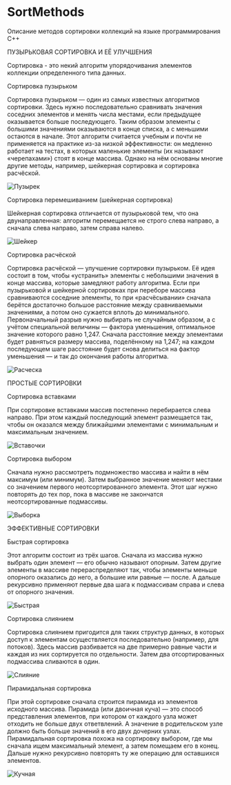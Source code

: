 # SortMethods
Описание методов сортировки коллекций на языке программирования С++

ПУЗЫРЬКОВАЯ СОРТИРОВКА И ЕЁ УЛУЧШЕНИЯ

Сортировка - это некий алгоритм упорядочивания элементов коллекции определенного типа данных.

Сортировка пузырьком

Сортировка пузырьком — один из самых известных алгоритмов сортировки. Здесь нужно последовательно сравнивать значения соседних элементов и менять числа местами, если предыдущее оказывается больше последующего. Таким образом элементы с большими значениями оказываются в конце списка, а с меньшими остаются в начале.
Этот алгоритм считается учебным и почти не применяется на практике из-за низкой эффективности: он медленно работает на тестах, в которых маленькие элементы (их называют «черепахами») стоят в конце массива. Однако на нём основаны многие другие методы, например, шейкерная сортировка и сортировка расчёской.


![Пузырек](https://github.com/user-attachments/assets/55496a4f-a37a-4327-a00a-f36770dbe195)


Сортировка перемешиванием (шейкерная сортировка)

Шейкерная сортировка отличается от пузырьковой тем, что она двунаправленная: алгоритм перемещается не строго слева направо, а сначала слева направо, затем справа налево.


![Шейкер](https://github.com/user-attachments/assets/fbd8a935-3b0b-4996-b547-79df4f8f1164)


Сортировка расчёской

Сортировка расчёской — улучшение сортировки пузырьком. Её идея состоит в том, чтобы «устранить» элементы с небольшими значения в конце массива, которые замедляют работу алгоритма. Если при пузырьковой и шейкерной сортировках при переборе массива сравниваются соседние элементы, то при «расчёсывании» сначала берётся достаточно большое расстояние между сравниваемыми значениями, а потом оно сужается вплоть до минимального.
Первоначальный разрыв нужно выбирать не случайным образом, а с учётом специальной величины — фактора уменьшения, оптимальное значение которого равно 1,247. Сначала расстояние между элементами будет равняться размеру массива, поделённому на 1,247; на каждом последующем шаге расстояние будет снова делиться на фактор уменьшения — и так до окончания работы алгоритма.


![Расческа](https://github.com/user-attachments/assets/764e549a-5d4a-4901-9128-bfc526630ea5)


ПРОСТЫЕ СОРТИРОВКИ

Сортировка вставками

При сортировке вставками массив постепенно перебирается слева направо. При этом каждый последующий элемент размещается так, чтобы он оказался между ближайшими элементами с минимальным и максимальным значением.


![Вставочки](https://github.com/user-attachments/assets/bc2523fb-a093-4940-b8b5-c83160e3ee63)


Сортировка выбором

Сначала нужно рассмотреть подмножество массива и найти в нём максимум (или минимум). Затем выбранное значение меняют местами со значением первого неотсортированного элемента. Этот шаг нужно повторять до тех пор, пока в массиве не закончатся неотсортированные подмассивы.


![Выборка](https://github.com/user-attachments/assets/158c3856-8a30-4b47-8d33-ba50c7a451ec)


ЭФФЕКТИВНЫЕ СОРТИРОВКИ

Быстрая сортировка

Этот алгоритм состоит из трёх шагов. Сначала из массива нужно выбрать один элемент — его обычно называют опорным. Затем другие элементы в массиве перераспределяют так, чтобы элементы меньше опорного оказались до него, а большие или равные — после. А дальше рекурсивно применяют первые два шага к подмассивам справа и слева от опорного значения.


![Быстрая](https://github.com/user-attachments/assets/921ed2a0-876f-4595-a2ed-733eceb059ea)


Сортировка слиянием

Сортировка слиянием пригодится для таких структур данных, в которых доступ к элементам осуществляется последовательно (например, для потоков). Здесь массив разбивается на две примерно равные части и каждая из них сортируется по отдельности. Затем два отсортированных подмассива сливаются в один.


![Слияние](https://github.com/user-attachments/assets/c75b7980-54be-48ff-8859-5b5e76d966f3)


Пирамидальная сортировка

При этой сортировке сначала строится пирамида из элементов исходного массива. Пирамида (или двоичная куча) — это способ представления элементов, при котором от каждого узла может отходить не больше двух ответвлений. А значение в родительском узле должно быть больше значений в его двух дочерних узлах.
Пирамидальная сортировка похожа на сортировку выбором, где мы сначала ищем максимальный элемент, а затем помещаем его в конец. Дальше нужно рекурсивно повторять ту же операцию для оставшихся элементов. 


![Кучная](https://github.com/user-attachments/assets/26ced8af-c9f7-4853-9ed7-06fdb1905b50)
